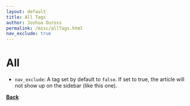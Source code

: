 ```yaml
---
layout: default
title: All Tags
author: Joshua Duross
permalink: /misc/allTags.html
nav_exclude: true
---
```


# All


- `nav_exclude`: A tag set by default to `false`. If set to true, the article will not show up on the sidebar (like this one).

[**Back**](/misc/howto.html)